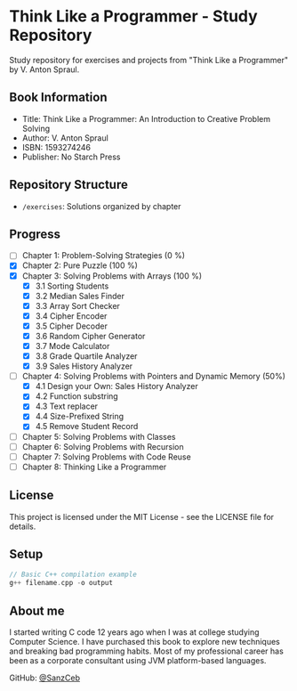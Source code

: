 # Think Like a Programmer - Study Repository

Study repository for exercises and projects from "Think Like a Programmer" by V. Anton Spraul. 

## Book Information
- Title: Think Like a Programmer: An Introduction to Creative Problem Solving
- Author: V. Anton Spraul
- ISBN: 1593274246
- Publisher: No Starch Press

## Repository Structure
- `/exercises`: Solutions organized by chapter

## Progress
- [ ] Chapter 1: Problem-Solving Strategies (0 %)
- [x] Chapter 2: Pure Puzzle (100 %)
- [x] Chapter 3: Solving Problems with Arrays (100 %)
    - [x] 3.1 Sorting Students
    - [x] 3.2 Median Sales Finder
    - [x] 3.3 Array Sort Checker
    - [x] 3.4 Cipher Encoder
    - [x] 3.5 Cipher Decoder
    - [x] 3.6 Random Cipher Generator
    - [x] 3.7 Mode Calculator
    - [x] 3.8 Grade Quartile Analyzer
    - [x] 3.9 Sales History Analyzer
- [ ] Chapter 4: Solving Problems with Pointers and Dynamic Memory (50%)
    - [x] 4.1 Design your Own: Sales History Analyzer
    - [x] 4.2 Function substring
    - [x] 4.3 Text replacer
    - [x] 4.4 Size-Prefixed String
    - [x] 4.5 Remove Student Record
- [ ] Chapter 5: Solving Problems with Classes
- [ ] Chapter 6: Solving Problems with Recursion
- [ ] Chapter 7: Solving Problems with Code Reuse
- [ ] Chapter 8: Thinking Like a Programmer

## License
This project is licensed under the MIT License - see the LICENSE file for details.

## Setup
```cpp
// Basic C++ compilation example
g++ filename.cpp -o output
```

## About me

I started writing C code 12 years ago when I was at college studying Computer Science. I have purchased this book to explore new techniques and breaking bad programming habits. Most of my professional career has been as a corporate consultant using JVM platform-based languages.

GitHub: [@SanzCeb](https://github.com/SanzCeb)
